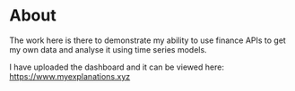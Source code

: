 # About

The work here is there to demonstrate my ability to use finance APIs to get my own data and analyse it using time series models.

I have uploaded the dashboard and it can be viewed here: https://www.myexplanations.xyz
